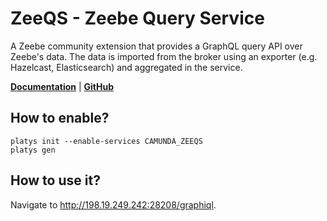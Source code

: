 # ZeeQS - Zeebe Query Service

A Zeebe community extension that provides a GraphQL query API over Zeebe's data. The data is imported from the broker using an exporter (e.g. Hazelcast, Elasticsearch) and aggregated in the service.

**[Documentation](https://github.com/camunda-community-hub/zeeqs)** | **[GitHub](https://github.com/camunda-community-hub/zeeqs)**

## How to enable?

```
platys init --enable-services CAMUNDA_ZEEQS
platys gen
```

## How to use it?

Navigate to <http://198.19.249.242:28208/graphiql>.

